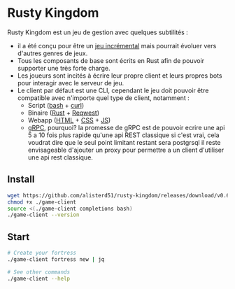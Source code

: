 # Rusty Kingdom

Rusty Kingdom est un jeu de gestion avec quelques subtilités :

- il a été conçu pour être un [jeu incrémental](https://en.wikipedia.org/wiki/Incremental_game) mais pourrait évoluer vers d'autres genres de jeux.
- Tous les composants de base sont écrits en Rust afin de pouvoir supporter une très forte charge.
- Les joueurs sont incités à écrire leur propre client et leurs propres bots pour interagir avec le serveur de jeu.
- Le client par défaut est une CLI, cependant le jeu doit pouvoir être compatible avec n'importe quel type de client, notamment :
  - Script ([bash](https://www.gnu.org/software/bash/) + [curl](https://curl.se/))
  - Binaire ([Rust](https://www.rust-lang.org/) + [Reqwest](https://github.com/seanmonstar/reqwest))
  - Webapp ([HTML](https://developer.mozilla.org/fr/docs/Web/HTML) + [CSS](https://developer.mozilla.org/fr/docs/Web/CSS) + [JS](https://developer.mozilla.org/fr/docs/Web/JavaScript))
  - [gRPC](https://grpc.io/), pourquoi?
    la promesse de gRPC est de pouvoir ecrire une api 5 a 10 fois plus rapide qu'une api REST classique
    si c'est vrai, cela voudrat dire que le seul point limitant restant sera postgrsql
    il reste envisageable d'ajouter un proxy pour permettre a un client d'utiliser une api rest classique.

## Install

```bash
wget https://github.com/alisterd51/rusty-kingdom/releases/download/v0.6.3/game-client
chmod +x ./game-client
source <(./game-client completions bash)
./game-client --version
```

## Start

```bash
# Create your fortress
./game-client fortress new | jq

# See other commands
./game-client --help
```
